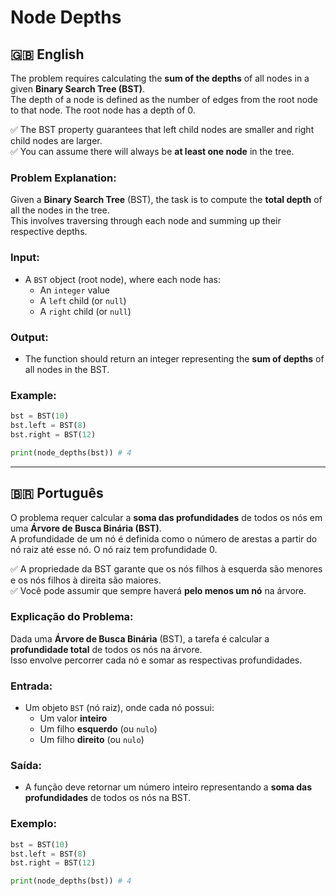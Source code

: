 # Node Depths

## 🇬🇧 English

The problem requires calculating the **sum of the depths** of all nodes in a given **Binary Search Tree (BST)**.  
The depth of a node is defined as the number of edges from the root node to that node. The root node has a depth of 0.

✅ The BST property guarantees that left child nodes are smaller and right child nodes are larger.  
✅ You can assume there will always be **at least one node** in the tree.

### Problem Explanation:

Given a **Binary Search Tree** (BST), the task is to compute the **total depth** of all the nodes in the tree.  
This involves traversing through each node and summing up their respective depths.

### Input:

- A `BST` object (root node), where each node has:
  - An `integer` value
  - A `left` child (or `null`)
  - A `right` child (or `null`)

### Output:

- The function should return an integer representing the **sum of depths** of all nodes in the BST.

### Example:

```python
bst = BST(10)
bst.left = BST(8)
bst.right = BST(12)

print(node_depths(bst)) # 4
```

---

## 🇧🇷 Português

O problema requer calcular a **soma das profundidades** de todos os nós em uma **Árvore de Busca Binária (BST)**.  
A profundidade de um nó é definida como o número de arestas a partir do nó raiz até esse nó. O nó raiz tem profundidade 0.

✅ A propriedade da BST garante que os nós filhos à esquerda são menores e os nós filhos à direita são maiores.  
✅ Você pode assumir que sempre haverá **pelo menos um nó** na árvore.

### Explicação do Problema:

Dada uma **Árvore de Busca Binária** (BST), a tarefa é calcular a **profundidade total** de todos os nós na árvore.  
Isso envolve percorrer cada nó e somar as respectivas profundidades.

### Entrada:

- Um objeto `BST` (nó raiz), onde cada nó possui:
  - Um valor **inteiro**
  - Um filho **esquerdo** (ou `nulo`)
  - Um filho **direito** (ou `nulo`)

### Saída:

- A função deve retornar um número inteiro representando a **soma das profundidades** de todos os nós na BST.

### Exemplo:

```python
bst = BST(10)
bst.left = BST(8)
bst.right = BST(12)

print(node_depths(bst)) # 4
```

